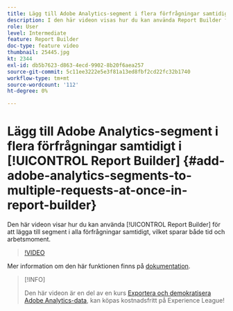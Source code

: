 ```yaml
---
title: Lägg till Adobe Analytics-segment i flera förfrågningar samtidigt i Report Builder
description: I den här videon visas hur du kan använda Report Builder för att lägga till segment i alla dina förfrågningar samtidigt, vilket sparar både tid och arbetsmoment.
role: User
level: Intermediate
feature: Report Builder
doc-type: feature video
thumbnail: 25445.jpg
kt: 2344
exl-id: db5b7623-d863-4ecd-9902-8b20f6aea257
source-git-commit: 5c11ee3222e5e3f81a13ed8fbf2cd22fc32b1740
workflow-type: tm+mt
source-wordcount: '112'
ht-degree: 0%

---
```


# Lägg till Adobe Analytics-segment i flera förfrågningar samtidigt i [!UICONTROL Report Builder] {#add-adobe-analytics-segments-to-multiple-requests-at-once-in-report-builder}

Den här videon visar hur du kan använda [!UICONTROL Report Builder] för att lägga till segment i alla förfrågningar samtidigt, vilket sparar både tid och arbetsmoment.

>[!VIDEO](https://video.tv.adobe.com/v/25445/?quality=12)

Mer information om den här funktionen finns på [dokumentation](https://experienceleague.adobe.com/docs/analytics/analyze/report-builder/home.html?lang=en).

>[!INFO]
>
> Den här videon är en del av en kurs [Exportera och demokratisera Adobe Analytics-data](https://experienceleague.adobe.com/?recommended=Analytics-A-1-2022.1.democratizing), kan köpas kostnadsfritt på Experience League!